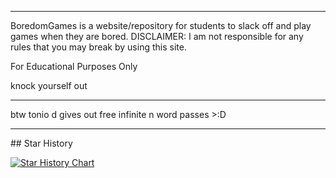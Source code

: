 <hr>

BoredomGames is a website/repository for students to slack off and play games when they are bored. DISCLAIMER: I am not responsible for any rules that you may break by using this site. 

For Educational Purposes Only 

knock yourself out 

<hr>

btw tonio d gives out free infinite n word passes >:D 

<hr>
## Star History

[![Star History Chart](https://api.star-history.com/svg?repos=5thought/boredomgames&type=Date)](https://star-history.com/#5thought/boredomgames&Date)
